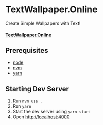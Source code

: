 # TextWallpaper.Online

Create Simple Wallpapers with Text!
#### [TextWallpaper.Online][textwallpaperdotonline-url]

## Prerequisites

- [node][node-url]
- [nvm][nvm-url]
- [yarn][yarn-url]

## Starting Dev Server

1. Run `nvm use .`
2. Run `yarn`
3. Start the dev server using `yarn start`
3. Open [http://localhost:4000](http://localhost:4000)

[nvm-url]: https://github.com/creationix/nvm
[yarn-url]: https://yarnpkg.com
[textwallpaperdotonline-url]: https://textwallpaper.online
[node-url]: https://nodejs.org

